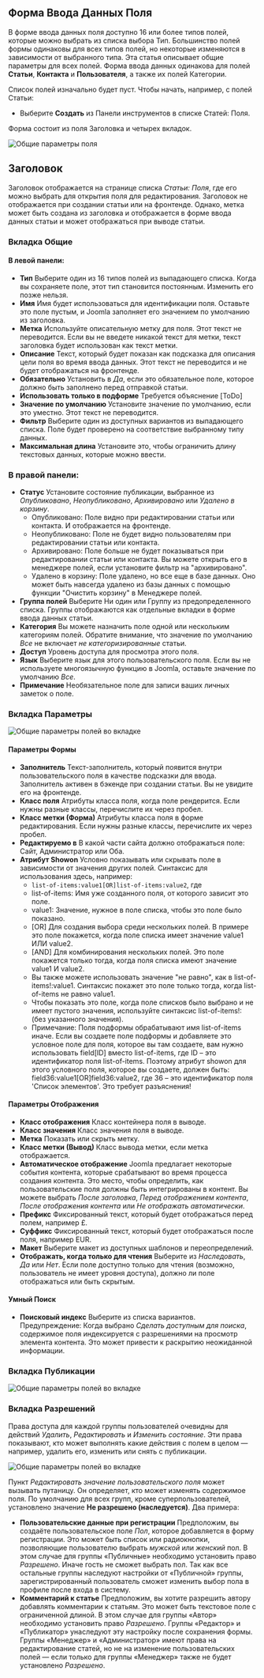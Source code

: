 <!-- Filename: J3.x:Adding_custom_fields/Parameters_for_all_Custom_Fields / Display title: Параметры Поля -->

## Форма Ввода Данных Поля

В форме ввода данных поля доступно 16 или более типов полей, которые можно выбрать из списка выбора Тип. Большинство полей формы одинаковы для всех типов полей, но некоторые изменяются в зависимости от выбранного типа. Эта статья описывает общие параметры для всех полей. Форма ввода данных одинакова для полей **Статьи**, **Контакта** и **Пользователя**, а также их полей Категории.

Список полей изначально будет пуст. Чтобы начать, например, с полей Статьи:
* Выберите **Создать** из Панели инструментов в списке Статей: Поля.

Форма состоит из поля Заголовка и четырех вкладок.

![Общие параметры поля](../../../en/images/fields/fields-parameters-general-tab.png)

## Заголовок

Заголовок отображается на странице списка *Статьи: Поля*, где его можно выбрать для открытия поля для редактирования. Заголовок не отображается при создании статьи или на фронтенде. Однако, метка может быть создана из заголовка и отображается в форме ввода данных статьи и может отображаться при выводе статьи.

### Вкладка Общие

#### В левой панели:

- **Тип** Выберите один из 16 типов полей из выпадающего списка. Когда вы сохраняете поле, этот тип становится постоянным. Изменить его позже нельзя.
- **Имя** Имя будет использоваться для идентификации поля. Оставьте это поле пустым, и Joomla заполняет его значением по умолчанию из заголовка.
- **Метка** Используйте описательную метку для поля. Этот текст не переводится. Если вы не введете никакой текст для метки, текст заголовка будет использован как текст метки.
- **Описание** Текст, который будет показан как подсказка для описания цели поля во время ввода данных. Этот текст не переводится и не будет отображаться на фронтенде.
- **Обязательно** Установить в *Да*, если это обязательное поле, которое должно быть заполнено перед отправкой статьи.
- **Использовать только в подформе** Требуется объяснение [ToDo]
- **Значение по умолчанию** Установите значение по умолчанию, если это уместно. Этот текст не переводится.
- **Фильтр** Выберите один из доступных вариантов из выпадающего списка. Поле будет проверено на соответствие выбранному типу данных.
- **Максимальная длина** Установите это, чтобы ограничить длину текстовых данных, которые можно ввести.

### В правой панели:

- **Статус** Установите состояние публикации, выбранное из *Опубликовано*, *Неопубликовано*, *Архивировано* или *Удалено в корзину*.
  - Опубликовано: Поле видно при редактировании статьи или контакта. И отображается на фронтенде.
  - Неопубликовано: Поле не будет видно пользователям при редактировании статьи или контакта.
  - Архивировано: Поле больше не будет показываться при редактировании статьи или контакта. Вы можете открыть его в менеджере полей, если установите фильтр на "архивировано".
  - Удалено в корзину: Поле удалено, но все еще в базе данных. Оно может быть навсегда удалено из базы данных с помощью функции "Очистить корзину" в Менеджере полей.
- **Группа полей** Выберите Ни один или Группу из предопределенного списка. Группы отображаются как отдельные вкладки в форме ввода данных статьи.
- **Категория** Вы можете назначить поле одной или нескольким категориям полей. Обратите внимание, что значение по умолчанию *Все* не включает *не категоризированные* статьи.
- **Доступ** Уровень доступа для просмотра этого поля.
- **Язык** Выберите язык для этого пользовательского поля. Если вы не используете многоязычную функцию в Joomla, оставьте значение по умолчанию *Все*.
- **Примечание** Необязательное поле для записи ваших личных заметок о поле.

### Вкладка Параметры

![Общие параметры полей во вкладке](../../../en/images/fields/fields-parameters-options-tab.png)

#### Параметры Формы

- **Заполнитель** Текст-заполнитель, который появится внутри пользовательского поля в качестве подсказки для ввода. Заполнитель активен в бэкенде при создании статьи. Вы не увидите его на фронтенде.
- **Класс поля** Атрибуты класса поля, когда поле рендерится. Если нужны разные классы, перечислите их через пробел.
- **Класс метки (Форма)** Атрибуты класса поля в форме редактирования. Если нужны разные классы, перечислите их через пробел.
- **Редактируемо в** В какой части сайта должно отображаться поле: Сайт, Администратор или Оба.
- **Атрибут Showon** Условно показывать или скрывать поле в зависимости от значения других полей. Синтаксис для использования здесь, например:
  - `list-of-items:value1[OR]list-of-items:value2`, где
  - list-of-items: Имя уже созданного поля, от которого зависит это поле.
  - value1: Значение, нужное в поле списка, чтобы это поле было показано.
  - [OR] Для создания выбора среди нескольких полей. В примере это поле покажется, когда поле списка имеет значение value1 ИЛИ value2.
  - [AND] Для комбинирования нескольких полей. Это поле покажется только тогда, когда поля списка имеют значение value1 И value2.
  - Вы также можете использовать значение "не равно", как в list-of-items!:value1. Синтаксис покажет это поле только тогда, когда list-of-items не равно value1.
  - Чтобы показать это поле, когда поле списков было выбрано и не имеет пустого значения, используйте синтаксис list-of-items!: (без указанного значения).
  - Примечание: Поля подформы обрабатывают имя list-of-items иначе. Если вы создаете поле подформы и добавляете это условное поле для поля, которое вы там создаете, вам нужно использовать field[ID] вместо list-of-items, где ID – это идентификатор поля list-of-items. Поэтому атрибут showon для этого условного поля, которое вы создаете, должен быть: field36:value1[OR]field36:value2, где 36 – это идентификатор поля 'Список элементов'. Это требует разъяснения!

#### Параметры Отображения

- **Класс отображения** Класс контейнера поля в выводе.
- **Класс значения** Класс значения поля в выводе.
- **Метка** Показать или скрыть метку.
- **Класс метки (Вывод)** Класс вывода метки, если метка отображается.
- **Автоматическое отображение** Joomla предлагает некоторые события контента, которые срабатывают во время процесса создания контента. Это место, чтобы определить, как пользовательские поля должны быть интегрированы в контент. Вы можете выбрать *После заголовка*, *Перед отображением контента*, *После отображения контента* или *Не отображать автоматически*.
- **Префикс** Фиксированный текст, который будет отображаться перед полем, например £.
- **Суффикс** Фиксированный текст, который будет отображаться после поля, например EUR.
- **Макет** Выберите макет из доступных шаблонов и переопределений.
- **Отображать, когда только для чтения** Выберите из *Наследовать*, *Да* или *Нет*. Если поле доступно только для чтения (возможно, пользователь не имеет уровня доступа), должно ли поле отображаться или быть скрытым.

#### Умный Поиск

- **Поисковый индекс** Выберите из списка вариантов. Предупреждение: Когда выбрано *Сделать доступным для поиска*, содержимое поля индексируется с разрешениями на просмотр элемента контента. Это может привести к раскрытию неожиданной информации.

### Вкладка Публикации

![Общие параметры полей во вкладке](../../../en/images/fields/fields-parameters-publishing-tab.png)

### Вкладка Разрешений

Права доступа для каждой группы пользователей очевидны для действий *Удалить*, *Редактировать* и *Изменить состояние*. Эти права показывают, кто может выполнять какие действия с полем в целом — например, удалить его, изменить или снять с публикации.

![Общие параметры полей во вкладке](../../../en/images/fields/fields-parameters-permissions-tab.png)

Пункт *Редактировать значение пользовательского поля* может вызывать путаницу. Он определяет, кто может изменять содержимое поля. По умолчанию для всех групп, кроме суперпользователей, установлено значение **Не разрешено (наследуется)**. Два примера:

* **Пользовательские данные при регистрации**
  Предположим, вы создаёте пользовательское поле *Пол*, которое добавляется в форму регистрации. Это может быть список или радиокнопки, позволяющие пользователю выбрать *мужской* или *женский* пол. В этом случае для группы «Публичные» необходимо установить право *Разрешено*. Иначе гость не сможет выбрать пол. Так как все остальные группы наследуют настройки от «Публичной» группы, зарегистрированный пользователь сможет изменить выбор пола в профиле после входа в систему.
* **Комментарий к статье**
  Предположим, вы хотите разрешить автору добавлять комментарии к статьям. Это может быть текстовое поле с ограниченной длиной. В этом случае для группы «Автор» необходимо установить право *Разрешено*. Группы «Редактор» и «Публикатор» унаследуют эту настройку после сохранения формы. Группы «Менеджер» и «Администратор» имеют права на редактирование статей, но не на изменение пользовательских полей — если только для группы «Менеджер» также не будет установлено *Разрешено*.
